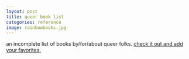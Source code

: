 ```yaml
---
layout: post
title: queer book list
categories: reference
image: rainbowbooks.jpg
---
```


an incomplete list of books by/for/about queer folks. <a href="https://docs.google.com/document/d/1wqLtUeow59XHp7QfRhGcyufywEvSCh4ed8kYST4F0Yk/edit?usp=sharing" target="_blank">check it out and add your favorites.</a>
